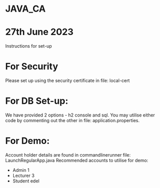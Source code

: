 # JAVA_CA

# 27th June 2023
Instructions for set-up


# For Security
Please set up using the security certificate in file: local-cert

# For DB Set-up:
We have provided 2 options - h2 console and sql. 
You may utilise either code by commenting out the other in file: application.properties.

# For Demo:
Account holder details are found in commandlinerunner file: LaunchRegularApp.java
Recommended accounts to utilise for demo:
- Admin 1
- Lecturer 3
- Student edel


